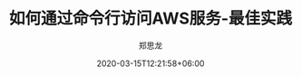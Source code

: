 ---
title: "如何通过命令行访问AWS服务-最佳实践"
date: 2020-03-15T12:21:58+06:00
description : ""
type: post
image: images/blog/command-line-aws-authorities.png
author: 郑思龙
tags: ["AWS", "命令行", "授权访问"]
---
